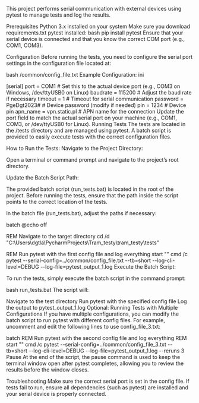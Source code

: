 This project performs serial communication with external devices using pytest to manage tests and log the results.

Prerequisites
Python 3.x installed on your system
Make sure you download requirements.txt
pytest installed:
bash
pip install pytest
Ensure that your serial device is connected and that you know the correct COM port (e.g., COM1, COM3).

Configuration
Before running the tests, you need to configure the serial port settings in the configuration file located at:

bash
/common/config_file.txt
Example Configuration:
ini

[serial]
port = COM1              # Set this to the actual device port (e.g., COM3 on Windows, /dev/ttyUSB0 on Linux)
baudrate = 115200         # Adjust the baud rate if necessary
timeout = 1               # Timeout for serial communication
password = PgeDgt2023#    # Device password (modify if needed)
pin = 1234                # Device pin
apn_name = vpn.static.pl  # APN name for the connection
Update the port field to match the actual serial port on your machine (e.g., COM1, COM3, or /dev/ttyUSB0 for Linux).
Running Tests
The tests are located in the /tests directory and are managed using pytest. A batch script is provided to easily execute tests with the correct configuration files.

How to Run the Tests:
Navigate to the Project Directory:

Open a terminal or command prompt and navigate to the project’s root directory.

Update the Batch Script Path:

The provided batch script (run_tests.bat) is located in the root of the project. Before running the tests, ensure that the path inside the script points to the correct location of the tests.

In the batch file (run_tests.bat), adjust the paths if necessary:

batch
@echo off

REM Navigate to the target directory
cd /d "C:\Users\dgtla\PycharmProjects\Tram_testy\tram_testy\tests\"

REM Run pytest with the first config file and log everything
start "" cmd /c pytest --serial-config=../common/config_file.txt --tb=short --log-cli-level=DEBUG --log-file=pytest_output_1.log
Execute the Batch Script:

To run the tests, simply execute the batch script in the command prompt:

bash
run_tests.bat
The script will:

Navigate to the test directory
Run pytest with the specified config file
Log the output to pytest_output_1.log
Optional: Running Tests with Multiple Configurations
If you have multiple configurations, you can modify the batch script to run pytest with different config files. For example, uncomment and edit the following lines to use config_file_3.txt:

batch
REM Run pytest with the second config file and log everything
REM start "" cmd /c pytest --serial-config=../common/config_file_3.txt --tb=short --log-cli-level=DEBUG --log-file=pytest_output_1.log --reruns 3
Pause
At the end of the script, the pause command is used to keep the terminal window open after pytest completes, allowing you to review the results before the window closes.

Troubleshooting
Make sure the correct serial port is set in the config file.
If tests fail to run, ensure all dependencies (such as pytest) are installed and your serial device is properly connected.
